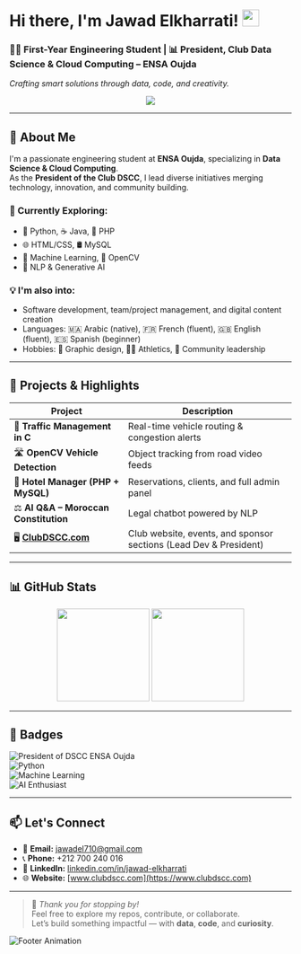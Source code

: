 # Hi there, I'm Jawad Elkharrati! <img src="https://media.giphy.com/media/hvRJCLFzcasrR4ia7z/giphy.gif" width="30"/>

### 👨‍💻 First-Year Engineering Student | 📊 President, Club Data Science & Cloud Computing – ENSA Oujda  
*Crafting smart solutions through data, code, and creativity.*

<p align="center">
  <img src="https://capsule-render.vercel.app/api?type=wave&color=0fbcf9&height=200&section=header&text=Jawad%20Elkharrati&fontSize=40&fontColor=ffffff&desc=President%20of%20Club%20DSCC%20%E2%80%93%20ENSA%20Oujda&descSize=20&descAlign=bottom">
</p>

---

## 🚀 About Me

I'm a passionate engineering student at **ENSA Oujda**, specializing in **Data Science & Cloud Computing**.  
As the **President of the Club DSCC**, I lead diverse initiatives merging technology, innovation, and community building.

### 🔧 Currently Exploring:
- 🐍 Python, ☕ Java, 🐘 PHP  
- 🌐 HTML/CSS, 🛢 MySQL  
- 🤖 Machine Learning, 📸 OpenCV  
- 🧠 NLP & Generative AI  

### 💡 I'm also into:
- Software development, team/project management, and digital content creation  
- Languages: 🇲🇦 Arabic (native), 🇫🇷 French (fluent), 🇬🇧 English (fluent), 🇪🇸 Spanish (beginner)  
- Hobbies: 🎨 Graphic design, 🏃‍♂️ Athletics, 👥 Community leadership

---

## 🧠 Projects & Highlights

| Project | Description |
|--------|-------------|
| 🚦 **Traffic Management in C** | Real-time vehicle routing & congestion alerts |
| 🛣 **OpenCV Vehicle Detection** | Object tracking from road video feeds |
| 🏨 **Hotel Manager (PHP + MySQL)** | Reservations, clients, and full admin panel |
| ⚖️ **AI Q&A – Moroccan Constitution** | Legal chatbot powered by NLP |
| 🖥️ **[ClubDSCC.com](https://www.clubdscc.com)** | Club website, events, and sponsor sections (Lead Dev & President) |

---

## 📊 GitHub Stats

<p align="center">
  <img src="https://github-readme-stats.vercel.app/api?username=jawad-elkharrati&show_icons=true&theme=radical" height="165">
  <img src="https://github-readme-stats.vercel.app/api/top-langs/?username=jawad-elkharrati&layout=compact&theme=radical" height="165">
</p>

---

## 🏅 Badges

![President of DSCC ENSA Oujda](https://img.shields.io/badge/Club%20DSCC-President-00b894?style=for-the-badge&logo=data:image/png;base64,iVBORw0KGgo=...)  
![Python](https://img.shields.io/badge/Python-Expert-informational?style=flat&logo=python&logoColor=white&color=3776AB)  
![Machine Learning](https://img.shields.io/badge/Machine%20Learning-Active-orange?style=flat&logo=tensorflow)  
![AI Enthusiast](https://img.shields.io/badge/AI-NLP%20%26%20Vision-0a9396?style=flat&logo=OpenAI)

---

## 📫 Let's Connect

- 📧 **Email:** [jawadel710@gmail.com](mailto:jawadel710@gmail.com)  
- 📞 **Phone:** +212 700 240 016  
- 💼 **LinkedIn:** [linkedin.com/in/jawad-elkharrati](https://www.linkedin.com/in/jawad-elkharrati/)  
- 🌐 **Website:** [www.clubdscc.com](https://www.clubdscc.com)

---

> 🚀 *Thank you for stopping by!*  
> Feel free to explore my repos, contribute, or collaborate.  
> Let’s build something impactful — with **data**, **code**, and **curiosity**.

![Footer Animation](https://capsule-render.vercel.app/api?type=waving&color=00b894&height=100&section=footer)
